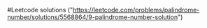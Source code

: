 #Leetcode solutions
("https://leetcode.com/problems/palindrome-number/solutions/5568864/9-palindrome-number-solution")

